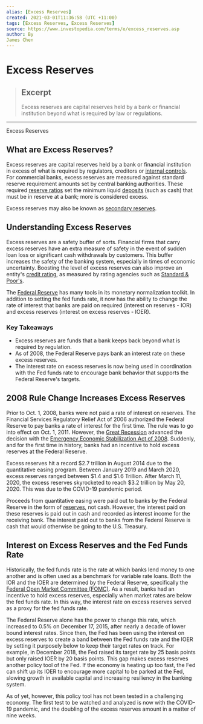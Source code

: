 ```yaml
---
alias: [Excess Reserves]
created: 2021-03-01T11:36:58 (UTC +11:00)
tags: [Excess Reserves, Excess Reserves]
source: https://www.investopedia.com/terms/e/excess_reserves.asp
author: By
James Chen
---
```


# Excess Reserves

> ## Excerpt
> Excess reserves are capital reserves held by a bank or financial institution beyond what is required by law or regulations.

---

Excess Reserves
## What are Excess Reserves?

Excess reserves are capital reserves held by a bank or financial institution in excess of what is required by regulators, creditors or [internal controls](https://www.investopedia.com/terms/i/internalcontrols.asp). For commercial banks, excess reserves are measured against standard reserve requirement amounts set by central banking authorities. These required [reserve ratios](https://www.investopedia.com/terms/r/reserveratio.asp) set the minimum liquid [deposits](https://www.investopedia.com/terms/d/deposit.asp) (such as cash) that must be in reserve at a bank; more is considered excess.

Excess reserves may also be known as [secondary reserves](https://www.investopedia.com/terms/e/excess_reserves.asp).

## Understanding Excess Reserves

Excess reserves are a safety buffer of sorts. Financial firms that carry excess reserves have an extra measure of safety in the event of sudden loan loss or significant cash withdrawals by customers. This buffer increases the safety of the banking system, especially in times of economic uncertainty. Boosting the level of excess reserves can also improve an entity's [credit rating](https://www.investopedia.com/terms/c/creditrating.asp), as measured by rating agencies such as [Standard & Poor's](https://www.investopedia.com/terms/s/sp.asp).

The [Federal Reserve](https://www.investopedia.com/terms/f/federalreservebank.asp) has many tools in its monetary normalization toolkit. In addition to setting the fed funds rate, it now has the ability to change the rate of interest that banks are paid on required (interest on reserves - IOR) and excess reserves (interest on excess reserves - IOER).

### Key Takeaways

-   Excess reserves are funds that a bank keeps back beyond what is required by regulation.
-   As of 2008, the Federal Reserve pays bank an interest rate on these excess reserves.
-   The interest rate on excess reserves is now being used in coordination with the Fed funds rate to encourage bank behavior that supports the Federal Reserve's targets.

## 2008 Rule Change Increases Excess Reserves

Prior to Oct. 1, 2008, banks were not paid a rate of interest on reserves. The Financial Services Regulatory Relief Act of 2006 authorized the Federal Reserve to pay banks a rate of interest for the first time. The rule was to go into effect on Oct. 1, 2011. However, the [Great Recession](https://www.investopedia.com/terms/g/great-recession.asp) advanced the decision with the [Emergency Economic Stabilization Act of 2008](https://www.investopedia.com/terms/e/emergency-economic-stability-act.asp). Suddenly, and for the first time in history, banks had an incentive to hold excess reserves at the Federal Reserve.

Excess reserves hit a record $2.7 trillion in August 2014 due to the quantitative easing program. Between January 2019 and March 2020, excess reserves ranged between $1.4 and $1.6 Trillion. After March 11, 2020, the excess reserves skyrocketed to reach $3.2 trillion by May 20, 2020. This was due to the COVID-19 pandemic period.

Proceeds from quantitative easing were paid out to banks by the Federal Reserve in the form of [reserves](https://www.investopedia.com/terms/b/bank-reserve.asp), not cash. However, the interest paid on these reserves is paid out in cash and recorded as interest income for the receiving bank. The interest paid out to banks from the Federal Reserve is cash that would otherwise be going to the U.S. Treasury.

## Interest on Excess Reserves and the Fed Funds Rate

Historically, the fed funds rate is the rate at which banks lend money to one another and is often used as a benchmark for variable rate loans. Both the IOR and the IOER are determined by the Federal Reserve, specifically the [Federal Open Market Committee (FOMC)](https://www.investopedia.com/terms/f/fomc.asp). As a result, banks had an incentive to hold excess reserves, especially when market rates are below the fed funds rate. In this way, the interest rate on excess reserves served as a proxy for the fed funds rate.

The Federal Reserve alone has the power to change this rate, which increased to 0.5% on December 17, 2015, after nearly a decade of lower bound interest rates. Since then, the Fed has been using the interest on excess reserves to create a band between the Fed funds rate and the IOER by setting it purposely below to keep their target rates on track. For example, in December 2018, the Fed raised its target rate by 25 basis points but only raised IOER by 20 basis points. This gap makes excess reserves another policy tool of the Fed. If the economy is heating up too fast, the Fed can shift up its IOER to encourage more capital to be parked at the Fed, slowing growth in available capital and increasing resiliency in the banking system.

As of yet, however, this policy tool has not been tested in a challenging economy. The first test to be watched and analyzed is now with the COVID-19 pandemic, and the doubling of the excess reserves amount in a matter of nine weeks.
